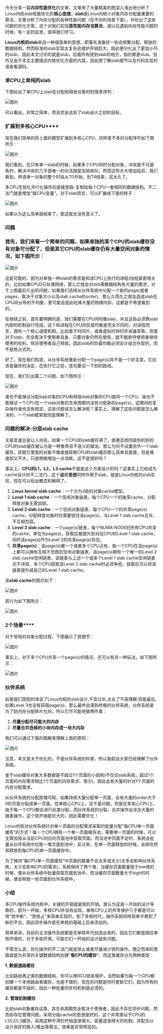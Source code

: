 今天分享一篇**内存性能优化**的文章，文章用了大量精美的图深入浅出地分析了Linux内核slab性能优化的**核心思想**，**slab**是Linux内核小对象内存分配最重要的算法，文章分析了内存分配的各种性能问题（在不同的场景下面），并给出了这些问题的优化方案，这个对我们实现**高性能内存池算法**，或以后遇到内存性能问题的时候，有一定的启发，值得我们学习。



**Linux内核的slab**来自一种很简单的思想，即事先准备好一些会频繁分配，释放的数据结构。然而标准的slab实现太复杂且维护开销巨大，因此便分化出了更加小巧的slub，因此本文讨论的就是slub，后面所有提到slab的地方，指的都是slub。另外又由于本文主要描述内核优化方面的内容，因此想了解slab细节以及代码实现的请查看源码。



### 单CPU上单纯的slab

下图给出了单CPU上slab在分配和释放对象时的情景序列：



![图片](https://mmbiz.qpic.cn/mmbiz_png/9sNwsXcN68qVIbOCYjBksOibETHnmq2S88xmHrsQXKiczLmEg7e9G43sQz7hXD0k9lGdE5QYA23kPcfC62YBiaP3g/640?wx_fmt=png&tp=webp&wxfrom=5&wx_lazy=1&wx_co=1)



可以看出，非常之简单，而且完全达到了slab设计之初的目标。

### 扩展到多核心CPU**‍‍‍‍‍‍‍‍‍‍‍‍‍‍‍‍‍‍‍‍‍‍‍‍‍**

现在我们简单的将上面的模型扩展到多核心CPU，同样差不多的分配序列如下图所示：

![图片](https://mmbiz.qpic.cn/mmbiz_png/9sNwsXcN68qVIbOCYjBksOibETHnmq2S8xfBSrKFNobzHOvuTIBOzGuhxBLrFGbuCf6fHCOviblRZC1lttPic9vDA/640?wx_fmt=png&tp=webp&wxfrom=5&wx_lazy=1&wx_co=1)

我们看到，在只有单一slab的时候，如果多个CPU同时分配对象，冲突是不可避免的，解决冲突的几乎是唯一的办法就是加锁排队，然而这将大大增加延迟，我们看到，申请单一对象的整个时延从T0开始，到T4结束，这太久了。



多CPU无锁化并行化操作的直接思路-复制给每个CPU一套相同的数据结构。不二法门就是增加“每CPU变量”。对于slab而言，可以扩展成下面的样子：



![图片](https://mmbiz.qpic.cn/mmbiz_png/9sNwsXcN68qVIbOCYjBksOibETHnmq2S8qaODC4IgicjE7btMJ8kwAn3CN6SS7MGYumtQ58BskELnqZXbichibF6Dg/640?wx_fmt=png&tp=webp&wxfrom=5&wx_lazy=1&wx_co=1)

如果以为这么简单就结束了，那这就太没有意义了。

### 问题

### 首先，我们来看一个简单的问题，如果单独的某个CPU的slab缓存没有对象可分配了，但是其它CPU的slab缓存仍有大量空闲对象的情况，如下图所示：



![图片](https://mmbiz.qpic.cn/mmbiz_png/9sNwsXcN68qVIbOCYjBksOibETHnmq2S8GLicfs5Ygq2WwV1D2BgeibxOQ4sHsyy722P8TLZCtGYJeD4KJ0Am0Xrw/640?wx_fmt=png&tp=webp&wxfrom=5&wx_lazy=1&wx_co=1)



这是可能的，因为对单独一种slab的需求是和该CPU上执行的进程/线程紧密相关的，比如如果CPU0只处理网络，那么它就会对skb等数据结构有大量的需求，对于上图最后引出的问题，如果我们选择从伙伴系统中分配一个新的page(或者pages，取决于对象大小以及slab cache的order)，那么久而久之就会造成slab在CPU间分布的不均衡，更可能会因此吃掉大量的物理内存，这都是不希望看到的。



在继续之前，首先要明确的是，我们需要在CPU间均衡slab，并且这些必须靠slab内部的机制自行完成，这个和进程在CPU间负载均衡是完全不同的，对进程而言，拥有一个核心调度机制，比如基于时间片，或者虚拟时钟的步进速率等，但是对于slab，完全取决于使用者自身，只要对象仍然在使用，就不能剥夺使用者继续使用的权利，除非使用者自己释放。因此slab的负载均衡必须设计成合作型的，而不是抢占式的。



好了。现在我们知道，从伙伴系统重新分配一个page(s)并不是一个好主意，它应该是最终的决定，在执行它之前，首先要试一下别的路线。



现在，我们引出第二个问题，如下图所示：

![图片](https://mmbiz.qpic.cn/mmbiz_png/9sNwsXcN68qVIbOCYjBksOibETHnmq2S8HMjVYGicQXeWkoZlYKK3Gf9agnFOd5U8Lsic9SrK7xmgQw95Zb3cib04g/640?wx_fmt=png&tp=webp&wxfrom=5&wx_lazy=1&wx_co=1)



谁也不能保证分配slab对象的CPU和释放slab对象的CPU是同一个CPU，谁也不能保证一个CPU在一个slab对象的生命周期内没有分配新的page(s)，这期间的复杂操作谁也没有规定。这些问题该怎么解决呢？事实上，理解了这些问题是怎么解决的，一个slab框架就彻底理解了。

### 问题的解决-分层slab cache

无级变速总是让人向往。如果一个CPU的slab缓存满了，直接去抢同级别的别的CPU的slab缓存被认为是一种鲁莽且不道义的做法。那么为何不设置另外一个slab缓存，获取它里面的对象不像直接获取CPU的slab缓存那么简单且直接，但是难度却又不大，只是稍微增加一点消耗，这不是很好吗？



事实上，**CPU的L1，L2，L3 cache**不就是这个方案设计的吗？这事实上已经成为cache设计的不二法门。这个**设计思想**同样作用于slab，就是Linux内核的slub实现，现在可以给出概念和解释了。

1. **Linux kernel slab cache**：一个分为3层的对象cache模型。
2. **Level 1 slab cache**：一个空闲对象链表，每个CPU一个的独享cache，分配释放对象无需加锁。
3. **Level 2 slab cache**：一个空闲对象链表，每个CPU一个的共享page(s) cache，分配释放对象时仅需要锁住该page(s)，与Level 1 slab cache互斥，不互相包容。
4. **Level 3 slab cache**：一个page(s)链表，每个NUMA NODE的所有CPU共享的cache，单位为page(s)，获取后被提升到对应CPU的Level 1 slab cache，同时该page(s)作为Level 2的共享page(s)存在。
5. **共享page(s)**：该page(s)被一个或者多个CPU占有，每一个CPU在该page(s)上都可以拥有互相不充图的空闲对象链表，该page(s)拥有一个唯一的Level 2 slab cache空闲链表，该链表与上述一个或多个Level 1 slab cache空闲链表亦不冲突，多个CPU获取该Level 2 slab cache时必须争抢，获取后可以将该链表提升成自己的Level 1 slab cache。



该**slab cache**的图示如下：



![图片](https://mmbiz.qpic.cn/mmbiz_png/9sNwsXcN68qVIbOCYjBksOibETHnmq2S8VUu4as34JnLY3xLlAevlSH9qusbrVVLs1LBPlGQuWYcVkfnZHOBxrQ/640?wx_fmt=png&tp=webp&wxfrom=5&wx_lazy=1&wx_co=1)

其行为如下图所示：

![图片](https://mmbiz.qpic.cn/mmbiz_png/9sNwsXcN68qVIbOCYjBksOibETHnmq2S8MOKgq0yuOKvubibia0h9lMTwJB1yeJ5lBsmhsBDfMVFYeaxHAqFJk4zQ/640?wx_fmt=png&tp=webp&wxfrom=5&wx_lazy=1&wx_co=1)

### 2个场景**‍‍‍‍‍‍‍‍‍‍‍‍‍‍‍‍‍‍‍‍‍‍‍‍‍**

对于常规的对象分配过程，下图展示了其细节：

![图片](https://mmbiz.qpic.cn/mmbiz_png/9sNwsXcN68qVIbOCYjBksOibETHnmq2S8AuqLGVu55VzPsPylfcHuzU2YoZfShJL3yOiczTicFd6xKwz6rVQAIpkw/640?wx_fmt=png&tp=webp&wxfrom=5&wx_lazy=1&wx_co=1)

事实上，对于多个CPU共享一个page(s)的情况，还可以有另一种玩法，如下图所示：

![图片](https://mmbiz.qpic.cn/mmbiz_png/9sNwsXcN68qVIbOCYjBksOibETHnmq2S8x95jAApic4SZXw5lfKa9JfAtBYcIutGt53GXI0gjLduMXGxw7ufx0ZA/640?wx_fmt=png&tp=webp&wxfrom=5&wx_lazy=1&wx_co=1)

### 伙伴系统

前面我们简短的体会了Linux内核的slab设计,不宜过长,太长了不易理解.但是最后,如果Level 3也没有获取page(s)，那么最终会落到终极的伙伴系统，伙伴系统是为了防内存分配碎片化的，所以它尽可能地做两件事：

1. **尽量分配尽可能大的内存**
2. **尽量合并连续的小块内存成一块大内存**

我们可以通过下面的图解来理解上面的原则：

![图片](https://mmbiz.qpic.cn/mmbiz_png/9sNwsXcN68qVIbOCYjBksOibETHnmq2S8Lrz4EhqSZbbibllTib0kT9zs1icML2gzGVd9pANoE4fE4qDeKKTTqOp0Q/640?wx_fmt=png&tp=webp&wxfrom=5&wx_lazy=1&wx_co=1)

注意，本文是关于优化的，不是伙伴系统的科普，所以我假设大家已经理解了伙伴系统。



鉴于slab缓存对象大多数都是不超过1个页面的小结构(不仅仅slab系统，超过1个页面的内存需求相比1个页面的内存需求，很少)，因此会有大量的针对1个页面的内存分配需求。



从伙伴系统的分配原理可知，如果持续大量分配单一页面，会有大量的order大于0的页面分裂成单一页面，在单核心CPU上，这不是问题，但是在多核心CPU上，由于每一个CPU都会进行此类分配，而伙伴系统的分裂，合并操作会涉及大量的链表操作，这个锁开销是巨大的，因此需要优化！



Linux内核对伙伴系统针对单一页面的分配需求采取的批量分配“每CPU单一页面缓存”的方式！每一个CPU拥有一个单一页面缓存池，需要单一页面的时候，可以无需加锁从当前CPU对应的页面池中获取页面。而当池中页面不足时，系统会批量从伙伴系统中拉取一堆页面到池中，反过来，在单一页面释放的时候，会择优将其释放到每CPU的单一页面缓存中。



为了维持“每CPU单一页面缓存”中页面的数量不会太多或太少(太多会影响伙伴系统，太少会影响CPU的需求)，系统保持了两个值，当缓存页面数量低于low值的时候，便从伙伴系统中批量获取页面到池中，而当缓存页面数量大于high的时候，便会释放一些页面到伙伴系统中。

### 小结

多CPU操作系统内核中，关键的开销就是锁的开销。我认为这是一开始的设计导致的，因为一开始，多核CPU并没有出现，单核CPU上的共享保护几乎都是可以用“禁中断”，“禁抢占”来简单实现的，到了多核时代，操作系统同样简单平移到了新的平台，因此同步操作是在单核的基础上后来添加的。



简单来讲，目前的主流操作系统都是在单核年代创造出来的，因此它们都是顺应单核环境的，对于多核环境，可能它们一开始的设计就有问题。



不管怎么说，优化操作的不二法门就是禁止或者尽量减少锁的操作。随之而来的思路就是为共享的关键数据结构创建"**每CPU的缓存**“，而这类缓存分为两种类型：

**1. 数据通路缓存**

比如路由表之类的数据结构，你可以用RCU锁来保护，当然如果为每一个CPU都创建一个本地路由表缓存，也是不错的，现在的问题是何时更新它们，因为所有的缓存都是平级的，因此一种批量同步的机制是必须的。

**2. 管理机制缓存**

比如slab对象缓存这类，其生命周期完全取决于使用者，因此不存在同步问题，然而却存在管理问题。采用分级cache的思想是好的，这个非常类似于CPU的L1/L2/L3缓存，采用这种平滑的开销逐渐增大，容量逐渐增大的机制，并配合以设计良好的换入/换出等算法，效果是非常明显的。

